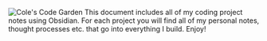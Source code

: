 ![Cole's Code Garden](Images/coles-code-garden.svg)
This document includes all of my coding project notes using Obsidian. For each project you will find all of my personal notes, thought processes etc. that go into everything I build. Enjoy!